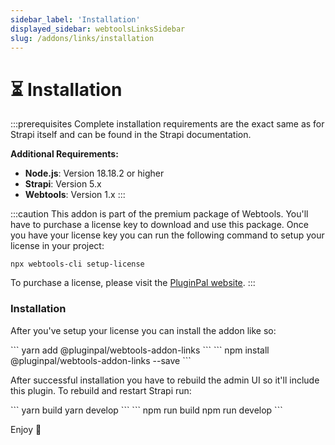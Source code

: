 ```yaml
---
sidebar_label: 'Installation'
displayed_sidebar: webtoolsLinksSidebar
slug: /addons/links/installation
---
```


# ⏳ Installation

:::prerequisites
Complete installation requirements are the exact same as for Strapi itself and can be found in the Strapi documentation.

**Additional Requirements:**
- **Node.js**: Version 18.18.2 or higher
- **Strapi**: Version 5.x
- **Webtools**: Version 1.x
:::

:::caution
This addon is part of the premium package of Webtools. You'll have to purchase a license key to download and use this package. Once you have your license key you can run the following command to setup your license in your project:

```
npx webtools-cli setup-license
```

To purchase a license, please visit the [PluginPal website](https://www.pluginpal.io/plugin/webtools).
:::

### Installation

After you've setup your license you can install the addon like so:

<Tabs groupId="yarn-npm">
  <TabItem value="yarn" label="Yarn">
    ```
    yarn add @pluginpal/webtools-addon-links
    ```
  </TabItem>
  <TabItem value="npm" label="NPM">
    ```
    npm install @pluginpal/webtools-addon-links --save
    ```
  </TabItem>
</Tabs>

After successful installation you have to rebuild the admin UI so it'll include this plugin. To rebuild and restart Strapi run:

<Tabs groupId="yarn-npm">
  <TabItem value="yarn" label="Yarn">
    ```
    yarn build
    yarn develop
    ```
  </TabItem>
  <TabItem value="npm" label="NPM">
    ```
    npm run build
    npm run develop
    ```
  </TabItem>
</Tabs>

Enjoy 🎉
